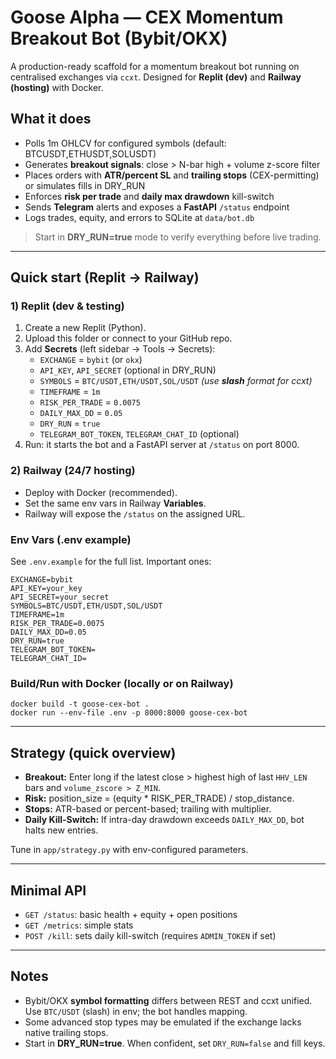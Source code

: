 # Goose Alpha — CEX Momentum Breakout Bot (Bybit/OKX)

A production-ready scaffold for a momentum breakout bot running on centralised exchanges via `ccxt`.
Designed for **Replit (dev)** and **Railway (hosting)** with Docker.

## What it does
- Polls 1m OHLCV for configured symbols (default: BTCUSDT,ETHUSDT,SOLUSDT)
- Generates **breakout signals**: close > N-bar high + volume z-score filter
- Places orders with **ATR/percent SL** and **trailing stops** (CEX-permitting) or simulates fills in DRY_RUN
- Enforces **risk per trade** and **daily max drawdown** kill-switch
- Sends **Telegram** alerts and exposes a **FastAPI** `/status` endpoint
- Logs trades, equity, and errors to SQLite at `data/bot.db`

> Start in **DRY_RUN=true** mode to verify everything before live trading.

---

## Quick start (Replit → Railway)

### 1) Replit (dev & testing)
1. Create a new Replit (Python).
2. Upload this folder or connect to your GitHub repo.
3. Add **Secrets** (left sidebar → Tools → Secrets):
   - `EXCHANGE` = `bybit` (or `okx`)
   - `API_KEY`, `API_SECRET` (optional in DRY_RUN)
   - `SYMBOLS` = `BTC/USDT,ETH/USDT,SOL/USDT`  *(use **slash** format for ccxt)*
   - `TIMEFRAME` = `1m`
   - `RISK_PER_TRADE` = `0.0075`
   - `DAILY_MAX_DD` = `0.05`
   - `DRY_RUN` = `true`
   - `TELEGRAM_BOT_TOKEN`, `TELEGRAM_CHAT_ID` (optional)
4. Run: it starts the bot and a FastAPI server at `/status` on port 8000.

### 2) Railway (24/7 hosting)
- Deploy with Docker (recommended).
- Set the same env vars in Railway **Variables**.
- Railway will expose the `/status` on the assigned URL.

### Env Vars (.env example)
See `.env.example` for the full list. Important ones:
```
EXCHANGE=bybit
API_KEY=your_key
API_SECRET=your_secret
SYMBOLS=BTC/USDT,ETH/USDT,SOL/USDT
TIMEFRAME=1m
RISK_PER_TRADE=0.0075
DAILY_MAX_DD=0.05
DRY_RUN=true
TELEGRAM_BOT_TOKEN=
TELEGRAM_CHAT_ID=
```

### Build/Run with Docker (locally or on Railway)
```
docker build -t goose-cex-bot .
docker run --env-file .env -p 8000:8000 goose-cex-bot
```

---

## Strategy (quick overview)
- **Breakout:** Enter long if the latest close > highest high of last `HHV_LEN` bars and `volume_zscore > Z_MIN`.
- **Risk:** position_size = (equity * RISK_PER_TRADE) / stop_distance.
- **Stops:** ATR-based or percent-based; trailing with multiplier.
- **Daily Kill-Switch:** If intra-day drawdown exceeds `DAILY_MAX_DD`, bot halts new entries.

Tune in `app/strategy.py` with env-configured parameters.

---

## Minimal API
- `GET /status`: basic health + equity + open positions
- `GET /metrics`: simple stats
- `POST /kill`: sets daily kill-switch (requires `ADMIN_TOKEN` if set)

---

## Notes
- Bybit/OKX **symbol formatting** differs between REST and ccxt unified. Use `BTC/USDT` (slash) in env; the bot handles mapping.
- Some advanced stop types may be emulated if the exchange lacks native trailing stops.
- Start in **DRY_RUN=true**. When confident, set `DRY_RUN=false` and fill keys.
